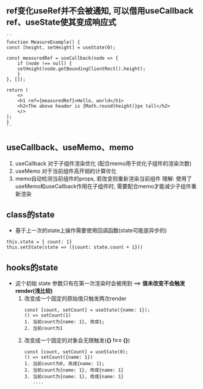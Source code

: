 ## ref变化useRef并不会被通知, 可以借用useCallback ref、useState使其变成响应式
    ``
    function MeasureExample() {
    const [height, setHeight] = useState(0);

    const measuredRef = useCallback(node => {
        if (node !== null) {
        setHeight(node.getBoundingClientRect().height);
        }
    }, []);

    return (
        <>
        <h1 ref={measuredRef}>Hello, world</h1>
        <h2>The above header is {Math.round(height)}px tall</h2>
        </>
    );
    }
    ``

## useCallback、useMemo、memo
1. useCallback 对于子组件渲染优化 (配合memo用于优化子组件的渲染次数)
2. useMemo 对于当前组件高开销的计算优化
3. memo自动检测当前组件的props, 若改变则重新渲染当前组件
理解: 使用了useMemo和useCallback作用在子组件时, 需要配合memo才能减少子组件重新渲染

## class的state
- 基于上一次的state上操作需要使用回调函数(state可能是异步的)
```
this.state = { count: 1}
this.setState(state => ({count: state.count + 1}))
```

## hooks的state
- 这个初始 state 参数只有在第一次渲染时会被用到 ==> **值未改变不会触发render(浅比较)**
  1. 改变成一个固定的原始值只触发两次render
     ```
     const [count, setCount] = useState({name: 1});
     () => setCount(1)
     1. 当前count为{name: 1}, 改成1;
     2. 当前count为1
     ```
  2. 改变成一个固定的对象会无限触发(**{} !== {}**)
     ```
     const [count, setCount] = useState(0);
     () => setCount({name: 1})
     1. 当前count为0, 改成{name: 1};
     2. 当前count为{name: 1}, 改成{name: 1}
     3. 当前count为{name: 1}, 改成{name: 1}
        ....
     ```
